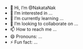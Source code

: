 - 👋 Hi, I’m @NakataNak
- 👀 I’m interested in ...
- 🌱 I’m currently learning ...
- 💞️ I’m looking to collaborate on ...
- 📫 How to reach me ...
- 😄 Pronouns: ...
- ⚡ Fun fact: ...

<!---
NakataNak/NakataNak is a ✨ special ✨ repository because its `README.md` (this file) appears on your GitHub profile.
You can click the Preview link to take a look at your changes.
--->
